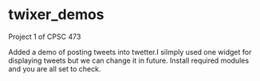 # twixer_demos
Project 1 of CPSC 473

Added a demo of posting tweets into twetter.I silmply used one widget for displaying tweets but we can change it in future.
Install required modules and you are all set to check.
